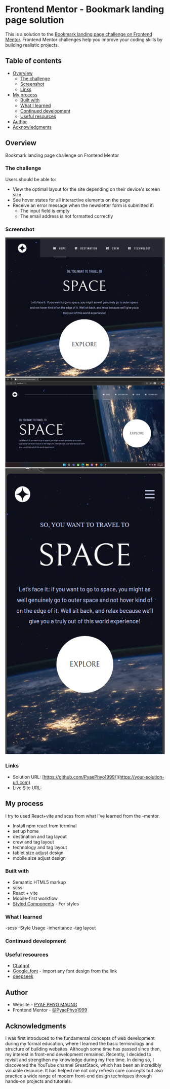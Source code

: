 # Frontend Mentor - Bookmark landing page solution

This is a solution to the [Bookmark landing page challenge on Frontend Mentor](https://www.frontendmentor.io/challenges/bookmark-landing-page-5d0b588a9edda32581d29158). Frontend Mentor challenges help you improve your coding skills by building realistic projects. 

## Table of contents

- [Overview](#overview)
  - [The challenge](#the-challenge)
  - [Screenshot](#screenshot)
  - [Links](#links)
- [My process](#my-process)
  - [Built with](#built-with)
  - [What I learned](#what-i-learned)
  - [Continued development](#continued-development)
  - [Useful resources](#useful-resources)
- [Author](#author)
- [Acknowledgments](#acknowledgments)

## Overview
Bookmark landing page challenge on Frontend Mentor

### The challenge

Users should be able to:

- View the optimal layout for the site depending on their device's screen size
- See hover states for all interactive elements on the page
- Receive an error message when the newsletter form is submitted if:
  - The input field is empty
  - The email address is not formatted correctly

### Screenshot
![Tablet](<Screenshot (89).png>) ![Desktop](<Screenshot (87).png>) ![Mobile](<Screenshot (88).png>)


### Links

- Solution URL: [https://github.com/PyaePhyo1999/](https://your-solution-url.com)
- Live Site URL: [](https://your-live-site-url.com)

## My process
I try to used React+vite and scss from what I've learned from the -mentor. 
- Install npm react from terminal
- set up home
- destination and tag layout
- crew and tag layout
- technology and tag layout
- tablet size adjust design
- mobile size adjust design 

### Built with
- Semantic HTML5 markup
- scss
- React + vite
- Mobile-first workflow
- [Styled Components](https://styled-components.com/) - For styles

### What I learned
-scss
-Style Usage
-inheritance
-tag layout

### Continued development

### Useful resources
- [Chatgpt](https://www.chatgpt.com)
- [Google_font](https://fonts.google.com/) - import any font design from the link 
- [deepseek](https://chat.deepseek.com/)

## Author
- Website - [PYAE PHYO MAUNG](https://github.com/PyaePhyo1999)
- Frontend Mentor - [@PyaePhyo1999](https://www.frontendmentor.io/profile/PyaePhyo1999)

## Acknowledgments

I was first introduced to the fundamental concepts of web development during my formal education, where I learned the basic terminology and structure of building websites. Although some time has passed since then, my interest in front-end development remained. Recently, I decided to revisit and strengthen my knowledge during my free time. In doing so, I discovered the YouTube channel GreatStack, which has been an incredibly valuable resource. It has helped me not only refresh core concepts but also practice a wide range of modern front-end design techniques through hands-on projects and tutorials.